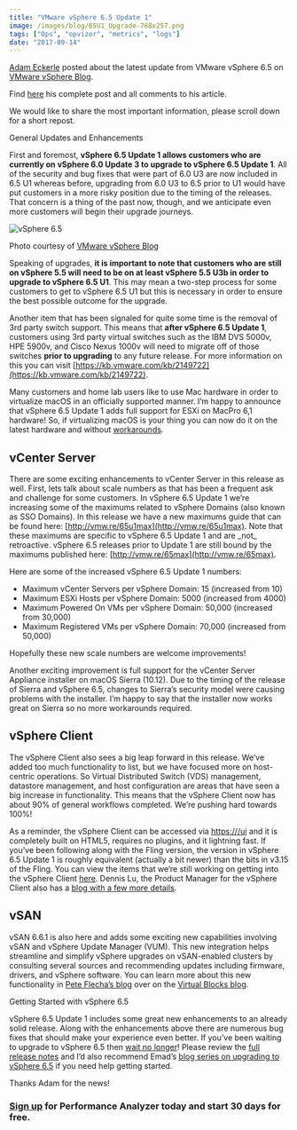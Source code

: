 ```yaml
---
title: "VMware vSphere 6.5 Update 1"
image: /images/blog/65U1_Upgrade-768x257.png
tags: ["Ops", "opvizor", "metrics", "logs"]
date: "2017-09-14"
---
```


[Adam Eckerle](https://blogs.vmware.com/vsphere/author/aeckerle) posted about the latest update from VMware vSphere 6.5 on [VMware vSphere Blog](https://blogs.vmware.com/vsphere).

Find [here](https://blogs.vmware.com/vsphere/2017/07/vsphere-6-5-update-1-hood.html) his complete post and all comments to his article.

We would like to share the most important information, please scroll down for a short repost.

General Updates and Enhancements

First and foremost, **vSphere 6.5 Update 1 allows customers who are currently on vSphere 6.0 Update 3 to upgrade to vSphere 6.5 Update 1**. All of the security and bug fixes that were part of 6.0 U3 are now included in 6.5 U1 whereas before, upgrading from 6.0 U3 to 6.5 prior to U1 would have put customers in a more risky position due to the timing of the releases. That concern is a thing of the past now, though, and we anticipate even more customers will begin their upgrade journeys.

![vSphere 6.5](/images/blog/65U1_Upgrade-768x257.png)

Photo courtesy of [VMware vSphere Blog](https://blogs.vmware.com/vsphere/2017/07/vsphere-6-5-update-1-hood.html)

Speaking of upgrades, **it is important to note that customers who are still on vSphere 5.5 will need to be on at least vSphere 5.5 U3b in order to upgrade to vSphere 6.5 U1**. This may mean a two-step process for some customers to get to vSphere 6.5 U1 but this is necessary in order to ensure the best possible outcome for the upgrade.

Another item that has been signaled for quite some time is the removal of 3rd party switch support. This means that **after vSphere 6.5 Update 1**, customers using 3rd party virtual switches such as the IBM DVS 5000v, HPE 5900v, and Cisco Nexus 1000v will need to migrate off of those switches **prior to upgrading** to any future release. For more information on this you can visit [https://kb.vmware.com/kb/2149722](https://kb.vmware.com/kb/2149722).

Many customers and home lab users like to use Mac hardware in order to virtualize macOS in an officially supported manner. I’m happy to announce that vSphere 6.5 Update 1 adds full support for ESXi on MacPro 6,1 hardware! So, if virtualizing macOS is your thing you can now do it on the latest hardware and without [workarounds](http://www.virtuallyghetto.com/2017/01/esxi-6-5-support-for-apple-mac-pro-61.html).

## vCenter Server

There are some exciting enhancements to vCenter Server in this release as well. First, lets talk about scale numbers as that has been a frequent ask and challenge for some customers. In vSphere 6.5 Update 1 we’re increasing some of the maximums related to vSphere Domains (also known as SSO Domains). In this release we have a new maximums guide that can be found here: [http://vmw.re/65u1max](http://vmw.re/65u1max). Note that these maximums are specific to vSphere 6.5 Update 1 and are \_not\_ retroactive. vSphere 6.5 releases prior to Update 1 are still bound by the maximums published here: [http://vmw.re/65max](http://vmw.re/65max).

Here are some of the increased vSphere 6.5 Update 1 numbers:

- Maximum vCenter Servers per vSphere Domain: 15 (increased from 10)
- Maximum ESXi Hosts per vSphere Domain: 5000 (increased from 4000)
- Maximum Powered On VMs per vSphere Domain: 50,000 (increased from 30,000)
- Maximum Registered VMs per vSphere Domain: 70,000 (increased from 50,000)

Hopefully these new scale numbers are welcome improvements!

Another exciting improvement is full support for the vCenter Server Appliance installer on macOS Sierra (10.12). Due to the timing of the release of Sierra and vSphere 6.5, changes to Sierra’s security model were causing problems with the installer. I’m happy to say that the installer now works great on Sierra so no more workarounds required.

## vSphere Client

The vSphere Client also sees a big leap forward in this release. We’ve added too much functionality to list, but we have focused more on host-centric operations. So Virtual Distributed Switch (VDS) management, datastore management, and host configuration are areas that have seen a big increase in functionality. This means that the vSphere Client now has about 90% of general workflows completed. We’re pushing hard towards 100%!

As a reminder, the vSphere Client can be accessed via [https://<vcenterfqdn>/ui](https://%3Cvcenterfqdn%3E/ui) and it is completely built on HTML5, requires no plugins, and it lightning fast. If you’ve been following along with the Fling version, the version in vSphere 6.5 Update 1 is roughly equivalent (actually a bit newer) than the bits in v3.15 of the Fling. You can view the items that we’re still working on getting into the vSphere Client [here](https://docs.vmware.com/en/VMware-vSphere/6.5/rn/vsphere-client-65-html5-functionality-support.html). Dennis Lu, the Product Manager for the vSphere Client also has a [blog with a few more details](http://blogs.vmware.com/vsphere/2017/07/second-vsphere-client-html5-update-in-vsphere-6-5u1.html).

## vSAN

vSAN 6.6.1 is also here and adds some exciting new capabilities involving vSAN and vSphere Update Manager (VUM). This new integration helps streamline and simplify vSphere upgrades on vSAN-enabled clusters by consulting several sources and recommending updates including firmware, drivers, and vSphere software. You can learn more about this new functionality in [Pete Flecha’s blog](https://blogs.vmware.com/virtualblocks/2017/07/28/vsan-6-6-1-vum-integration/) over on the [Virtual Blocks blog](http://blogs.vmware.com/virtualblocks).

Getting Started with vSphere 6.5

vSphere 6.5 Update 1 includes some great new enhancements to an already solid release. Along with the enhancements above there are numerous bug fixes that should make your experience even better. If you’ve been waiting to upgrade to vSphere 6.5 then [wait no longer](https://www.vmware.com/promotions/2016-vSphere-vSOM-upgrade.html?src=so_59791f2b99cac&cid=70134000001CZ9g)! Please review the [full release notes](https://docs.vmware.com/en/VMware-vSphere/6.5/rn/vsphere-vcenter-server-651-release-notes.html) and I’d also recommend Emad’s [blog series on upgrading to vSphere 6.5](https://blogs.vmware.com/vsphere/2017/05/vsphere-6-5-upgrade-considerations-part-1.html) if you need help getting started.

Thanks Adam for the news!

### [Sign up](http://try.opvizor.com/opvizor-perfanalyzer-product-page/) for Performance Analyzer today and start 30 days for free.
